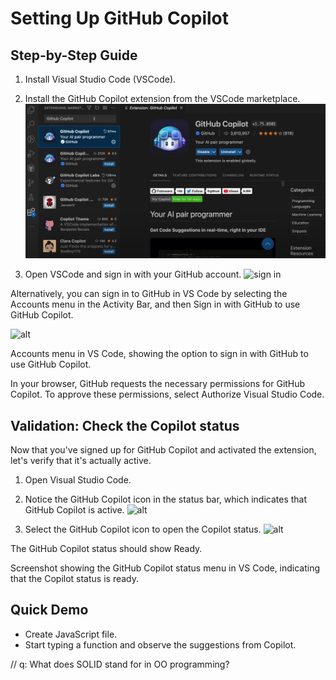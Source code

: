 # Setting Up GitHub Copilot

## Step-by-Step Guide

1. Install Visual Studio Code (VSCode).

2. Install the GitHub Copilot extension from the VSCode marketplace.
![extension](01-extension.png)

3. Open VSCode and sign in with your GitHub account.
![sign in](https://code.visualstudio.com/assets/docs/copilot/setup/copilot-auth-toast.png)

Alternatively, you can sign in to GitHub in VS Code by selecting the Accounts menu in the Activity Bar, and then Sign in with GitHub to use GitHub Copilot.

![alt](https://code.visualstudio.com/assets/docs/copilot/setup/vscode-accounts-menu.png)

Accounts menu in VS Code, showing the option to sign in with GitHub to use GitHub Copilot.

In your browser, GitHub requests the necessary permissions for GitHub Copilot. To approve these permissions, select Authorize Visual Studio Code.

## Validation: Check the Copilot status
Now that you've signed up for GitHub Copilot and activated the extension, let's verify that it's actually active.

1. Open Visual Studio Code.

2. Notice the GitHub Copilot icon in the status bar, which indicates that GitHub Copilot is active.
![alt](https://code.visualstudio.com/assets/docs/copilot/setup/vscode-status-bar-copilot-active.png)

3. Select the GitHub Copilot icon to open the Copilot status.
![alt](https://code.visualstudio.com/assets/docs/copilot/setup/copilot-status-menu.png)

The GitHub Copilot status should show Ready.

Screenshot showing the GitHub Copilot status menu in VS Code, indicating that the Copilot status is ready.



## Quick Demo

- Create JavaScript file.
- Start typing a function and observe the suggestions from Copilot.

// q: What does SOLID stand for in OO programming?